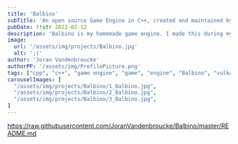 ```yaml
---
title: 'Balbino'
subTitle: 'An open source Game Engine in C++, created and maintained by Joran Vandenbroucke'
pubDate: !!str 2022-02-12
description: 'Balbino is my homemade game engine. I made this during my second year at Digital Arts and Entertainment. I decided to overhaul it and keep working on it.The engine is written in C++23 and uses Assimp, EnTT, GLI, GLM, mINI, SDL2, SDL2 images, Vulkan SDK, ImGui... and GitHub as source control.'
image:
  url: '/assets/img/projects/Balbino.jpg'
  alt: ';('
author: 'Joran Vandenbroucke'
authorPP: '/assets/img/ProfilePicture.png'
tags: ["cpp", "c++", "game engine", "game", "engine", "Balbino", "vulkan", "SDL", "ImGui"]
carouselImages: [
  "/assets/img/projects/Balbino/1_Balbino.jpg",
  "/assets/img/projects/Balbino/2_Balbino.jpg",
  "/assets/img/projects/Balbino/3_Balbino.jpg",
]
---
```

https://raw.githubusercontent.com/JoranVandenbroucke/Balbino/master/README.md